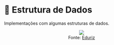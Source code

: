 # 📂  Estrutura de Dados

Implementações com algumas estruturas de dados.

<p align="center">
    <img src="http://eduriz.com/wp-content/uploads/2019/01/introduction-to-data-structures.jpg">
    </br>
    Fonte: <a href="http://eduriz.com/introduction-to-data-structures-data-structure-tutorials/">Eduriz</a>
</p>